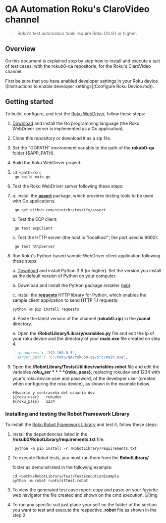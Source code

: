 # QA Automation Roku's ClaroVideo channel

> Roku's test automation tools require Roku OS 9.1 or higher.

## Overview

On this document is explained step by step how to install and execute a suit of test cases, with the rokub0-qa repositorie, for the Roku's ClaroVideo channel.

First be sure that you have enabled developer settings in your Roku device ([Instructions to enable developer settings](Configure Roku Device.md)).

## Getting started

To build, configure, and test the [Roku WebDriver](https://developer.roku.com/docs/developer-program/dev-tools/automated-channel-testing/web-driver.md), follow these steps:  

1. [Download](https://golang.org/dl/) and install the Go programming language (the Roku WebDriver server is implemented as a Go application). 


2. Clone this repository or download it as a zip file.


3. Set the "GOPATH" environment variable to the path of the **rokub0-qa** folder ($APP_PATH).

4. Build the Roku WebDriver project:


5.     cd <path>/src
        go build main.go

6. Test the Roku WebDriver server following these steps:


7. a. Install the [**assert**](https://godoc.org/github.com/stretchr/testify/assert) package, which provides testing tools to be used with Go applications.

        go get github.com/stretchr/testify/assert

   b. Test the ECP client:

        go test ecpClient

   c. Test the HTTP server (the host is "localhost"; the port used is 9000):

        go test httpServer


8. Run Roku's Python-based sample WebDriver client application following these steps: 

   a. [Download](https://www.python.org/downloads) and install Python 3.9 (or higher). Set the version you install as the default version of Python on your computer.

   b. Download and install the Python package installer ([pip](https://pypi.org/project/pip)).

   c. Install the [**requests**](https://pypi.org/project/requests) HTTP library for Python, which enables the sample client application to send HTTP 1.1 requests:

       python -m pip install requests

   d. Paste the latest version of the channel (**rokub0.zip**) in the **<path>/canal** directory.

   e. Open the **<path>/RobotLibrary/Library/variables.py** file and edit the ip of your roku device and the directory of your **main.exe** file created on step 4.

   ```python
    'ip_address': '192.168.0.5',
    'server_path': 'C:/Roku/QA/rokub0-qa/src/main.exe',
   ```

9. Open the **<path>/RobotLibrary/Tests/Utilities/variables.robot** file and edit the variables **${roku_user}** **${roku_pass}**; replacing rokudev and 1234 with your's roku device user and password, of the developer user (created when configuring the roku device), as shown in the example below.

   ```
   #Usuario y contraseña del usuario dev
   ${roku_user}   rokudev
   ${roku_pass}   1234
   ```

### Installing and testing the Robot Framework Library 

To install the [Roku Robot Framework Library](https://developer.roku.com/docs/developer-program/dev-tools/automated-channel-testing/robot-framework-library.md) and test it, follow these steps:  

1. Install the dependencies listed in the **/rokub0/RobotLibrary/requirements.txt** file:

        python -m pip install -r /RobotLibrary/requirements.txt

2. To execute Robot tests, you must run them from the **RobotLibrary/<section>** folder as demonstrated in the following example:

    ```
    cd <path>/RobotLibrary/Test/TestExecutionExample
    python -m robot runFirstTest.robot
    ```

3. To view the generated test case report copy and paste on your favorite web navigator the file created and shown on the cmd execution.
    ![img](https://cdn.discordapp.com/attachments/694974808408064020/809440259775004743/unknown.png)

4. To run any specific suit just place your self on the folder of the section you want to test and execute the respective **.robot** file as shown in the step 2